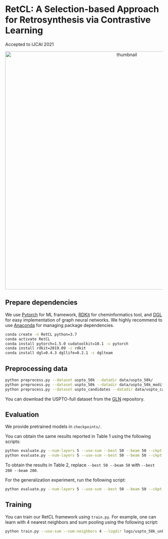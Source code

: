 # RetCL: A Selection-based Approach for Retrosynthesis via Contrastive Learning

Accepted to IJCAI 2021

<p align="center">
<img width="762" alt="thumbnail" src="https://user-images.githubusercontent.com/4075389/179496459-c6b46a37-009f-4b36-a2b7-3b5da8814b36.png">
</p>

## Prepare dependencies

We use [Pytorch](https://pytorch.org/) for ML framework, [RDKit](https://www.rdkit.org/) for cheminformatics tool, and [DGL](https://www.dgl.ai/) for easy implementation of graph neural networks. We highly recommend to use [Anaconda](https://www.anaconda.com/products/individual) for managing package dependencies.

```bash
conda create -n RetCL python=3.7
conda activate RetCL
conda install pytorch=1.5.0 cudatoolkit=10.1 -c pytorch
conda install rdkit=2019.09 -c rdkit
conda install dgl=0.4.3 dgllife=0.2.1 -c dglteam
```

## Preprocessing data

```bash
python preprocess.py --dataset uspto_50k --datadir data/uspto_50k/
python preprocess.py --dataset uspto_50k --datadir data/uspto_50k_modified/
python preprocess.py --dataset uspto_candidates --datadir data/uspto_candidates/
```

You can download the USPTO-full dataset from the [GLN](https://github.com/Hanjun-Dai/GLN) repository.

## Evaluation

We provide pretrained models in `checkpoints/`.

You can obtain the same results reported in Table 1 using the following scripts:
```bash
python evaluate.py --num-layers 5 --use-sum --best 50 --beam 50 --ckpt checkpoints/uspto50k_unknown.pth
python evaluate.py --num-layers 5 --use-sum --best 50 --beam 50 --ckpt checkpoints/uspto50k_given.pth --use-label
```
To obtain the results in Table 2, replace `--best 50 --beam 50` with `--best 200 --beam 200`.

For the generalization experiment, run the following script:
```bash
python evaluate.py --num-layers 5 --use-sum --best 50 --beam 50 --ckpt checkpoints/uspto50k_modified_unknown.pth --datadir data/uspto_50k_modified/ --classwise
```

## Training

You can train our RetCL framework using `train.py`. For example, one can learn with 4 nearest neighbors and sum pooling using the following script:
```bash
python train.py --use-sum --num-neighbors 4 --logdir logs/uspto_50k_unknown_N4
```

